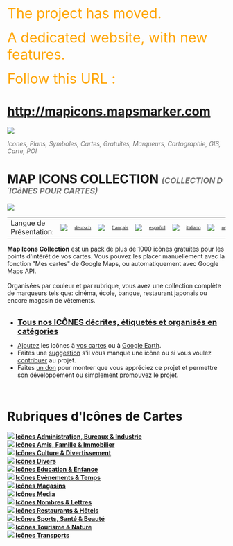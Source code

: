 <font color='orange' size='6'>The project has moved. </font><br><br><font color='orange' size='6'>A dedicated website, with new features. </font><br><br><font color='orange' size='6'>Follow this URL : </font>

<h1><a href='http://mapicons.mapsmarker.com'>http://mapicons.mapsmarker.com</a></h1>

<a href='http://mapicons.mapsmarker.com'><img src='http://google-maps-icons.googlecode.com/files/mic-smallcap.gif' /></a>


<font color='#727272'><i>Icones, Plans, Symboles, Cartes, Gratuites, Marqueurs, Cartographie, GIS, Carte, POI</i></font>
<h1>MAP ICONS COLLECTION <font color='#727272' size='4'><i>(COLLECTION D´ICôNES POUR CARTES)</i></font></h1>
<a href='http://code.google.com/p/google-maps-icons/wiki/IconDescriptions'><img src='http://google-maps-icons.googlecode.com/files/GMI-HomeBanner-20110110.jpg' /></a>
<table>
<tr>
<td>Langue de Présentation:</td>
<td width='30' align='right'><img src='http://google-maps-icons.googlecode.com/files/de.gif' /></td> <td align='left'><font color='#727272' size='1'><a href='Kartensymbole.md'>deutsch</a></font></td>
<td width='30' align='right'><img src='http://google-maps-icons.googlecode.com/files/fr.gif' /></td> <td align='left'><font color='#727272' size='1'><a href='IconesPlans.md'>français</a></font></td>
<td width='30' align='right'><img src='http://google-maps-icons.googlecode.com/files/es.gif' /></td> <td align='left'><font color='#727272' size='1'><a href='IconosMapas.md'>español</a></font></td>
<td width='30' align='right'><img src='http://google-maps-icons.googlecode.com/files/it.gif' /></td> <td align='left'><font color='#727272' size='1'><a href='IconeMappa.md'>italiano</a></font></td>
<td width='30' align='right'><img src='http://google-maps-icons.googlecode.com/files/nl.gif' /></td> <td align='left'><font color='#727272' size='1'><a href='Kaarticonen.md'>nederlands</a></font></td>
<td width='30' align='right'><img src='http://google-maps-icons.googlecode.com/files/br.gif' /></td> <td align='left'><font color='#727272' size='1'><a href='IconesMapas.md'>português</a></font></td>
</tr>
</table>

<b>Map Icons Collection</b> est un pack de plus de 1000 icônes gratuites pour les points d'intérêt de vos cartes. Vous pouvez les placer manuellement avec la fonction "Mes cartes" de Google Maps, ou automatiquement avec Google Maps API.<br>
<br>
Organisées par couleur et par rubrique, vous avez une collection complète de marqueurs tels que: cinéma, école, banque, restaurant japonais ou encore magasin de vêtements.<br>
<br>
<ul><li><font size='4'><b><a href='IconDescriptions.md'>Tous nos ICÔNES décrites, étiquetés et organisés en catégories</a></b></font></li></ul>

<ul><li><a href='HowToAddNewIcons.md'>Ajoutez</a> les icônes à <a href='HowToAddNewIcons.md'>vos cartes</a> ou à <a href='GoogleEarthTutorial.md'>Google Earth</a>.<br>
</li><li>Faites une <a href='http://code.google.com/p/google-maps-icons/issues/list'>suggestion</a> s'il vous manque une icône ou si vous voulez <a href='Contribute.md'>contribuer</a> au projet.<br>
</li><li>Faites <a href='Donate.md'>un don</a> pour montrer que vous appréciez ce projet et permettre son développement ou simplement <a href='Promote.md'>promouvez</a> le projet.</li></ul>

<br>
<h1>Rubriques d'Icônes de Cartes</h1>
<b><img src='http://google-maps-icons.googlecode.com/files/nav-offices.gif' /> <a href='OfficesIcons.md'>Icônes Administration, Bureaux &amp; Industrie</a></b><br>
<b><img src='http://google-maps-icons.googlecode.com/files/nav-friends.gif' /> <a href='FriendsIcons.md'>Icônes Amis, Famille &amp; Immobilier</a></b><br>
<b><img src='http://google-maps-icons.googlecode.com/files/nav-culture.gif' /> <a href='CultureIcons.md'>Icônes Culture &amp; Divertissement</a></b><br>
<b><img src='http://google-maps-icons.googlecode.com/files/nav-misc.gif' /> <a href='MiscellaneousIcons.md'>Icônes  Divers</a></b><br>
<b><img src='http://google-maps-icons.googlecode.com/files/nav-education.gif' /> <a href='EducationIcons.md'>Icônes Education &amp; Enfance</a></b><br>
<b><img src='http://google-maps-icons.googlecode.com/files/nav-events.gif' /> <a href='EventsIcons.md'>Icônes Evènements &amp; Temps</a></b><br>
<b><img src='http://google-maps-icons.googlecode.com/files/nav-stores.gif' /> <a href='StoresIcons.md'>Icônes Magasins</a></b><br>
<b><img src='http://google-maps-icons.googlecode.com/files/nav-media.gif' /> <a href='MediaIcons.md'>Icônes Media</a></b><br>
<b><img src='http://google-maps-icons.googlecode.com/files/nav-numeric.png' /> <a href='NumericIcons.md'>Icônes Nombres &amp; Lettres</a></b><br>
<b><img src='http://google-maps-icons.googlecode.com/files/nav-restaurants.gif' /> <a href='RestaurantsIcons.md'>Icônes Restaurants &amp; Hôtels</a></b><br>
<b><img src='http://google-maps-icons.googlecode.com/files/nav-sports.gif' /> <a href='SportsIcons.md'>Icônes Sports, Santé &amp; Beauté</a></b><br>
<b><img src='http://google-maps-icons.googlecode.com/files/nav-tourism.gif' /> <a href='TourismIcons.md'>Icônes Tourisme &amp; Nature</a></b><br>
<b><img src='http://google-maps-icons.googlecode.com/files/nav-transportation.gif' /> <a href='TransportationIcons.md'>Icônes Transports</a></b>